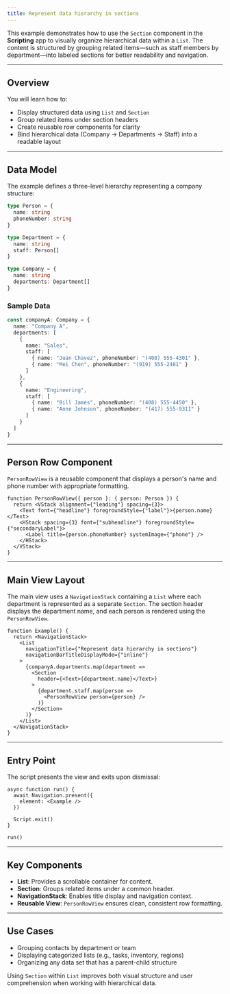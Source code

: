 ```yaml
---
title: Represent data hierarchy in sections
---
```

This example demonstrates how to use the `Section` component in the **Scripting** app to visually organize hierarchical data within a `List`. The content is structured by grouping related items—such as staff members by department—into labeled sections for better readability and navigation.

---

## Overview

You will learn how to:

* Display structured data using `List` and `Section`
* Group related items under section headers
* Create reusable row components for clarity
* Bind hierarchical data (Company → Departments → Staff) into a readable layout

---

## Data Model

The example defines a three-level hierarchy representing a company structure:

```ts
type Person = {
  name: string
  phoneNumber: string
}

type Department = {
  name: string
  staff: Person[]
}

type Company = {
  name: string
  departments: Department[]
}
```

### Sample Data

```ts
const companyA: Company = {
  name: "Company A",
  departments: [
    {
      name: "Sales",
      staff: [
        { name: "Juan Chavez", phoneNumber: "(408) 555-4301" },
        { name: "Mei Chen", phoneNumber: "(919) 555-2481" }
      ]
    },
    {
      name: "Engineering",
      staff: [
        { name: "Bill James", phoneNumber: "(408) 555-4450" },
        { name: "Anne Johnson", phoneNumber: "(417) 555-9311" }
      ]
    }
  ]
}
```

---

## Person Row Component

`PersonRowView` is a reusable component that displays a person's name and phone number with appropriate formatting.

```tsx
function PersonRowView({ person }: { person: Person }) {
  return <VStack alignment={"leading"} spacing={3}>
    <Text font={"headline"} foregroundStyle={"label"}>{person.name}</Text>
    <HStack spacing={3} font={"subheadline"} foregroundStyle={"secondaryLabel"}>
      <Label title={person.phoneNumber} systemImage={"phone"} />
    </HStack>
  </VStack>
}
```

---

## Main View Layout

The main view uses a `NavigationStack` containing a `List` where each department is represented as a separate `Section`. The section header displays the department name, and each person is rendered using the `PersonRowView`.

```tsx
function Example() {
  return <NavigationStack>
    <List
      navigationTitle={"Represent data hierarchy in sections"}
      navigationBarTitleDisplayMode={"inline"}
    >
      {companyA.departments.map(department =>
        <Section
          header={<Text>{department.name}</Text>}
        >
          {department.staff.map(person =>
            <PersonRowView person={person} />
          )}
        </Section>
      )}
    </List>
  </NavigationStack>
}
```

---

## Entry Point

The script presents the view and exits upon dismissal:

```tsx
async function run() {
  await Navigation.present({
    element: <Example />
  })

  Script.exit()
}

run()
```

---

## Key Components

* **List**: Provides a scrollable container for content.
* **Section**: Groups related items under a common header.
* **NavigationStack**: Enables title display and navigation context.
* **Reusable View**: `PersonRowView` ensures clean, consistent row formatting.

---

## Use Cases

* Grouping contacts by department or team
* Displaying categorized lists (e.g., tasks, inventory, regions)
* Organizing any data set that has a parent-child structure

Using `Section` within `List` improves both visual structure and user comprehension when working with hierarchical data.
